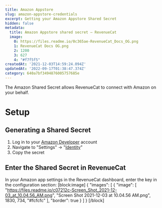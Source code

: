 ```yaml
---
title: Amazon Appstore
slug: amazon-appstore-credentials
excerpt: Getting your Amazon Appstore Shared Secret
hidden: false
metadata:
  title: Amazon Appstore shared secret – RevenueCat
  image:
    0: https://files.readme.io/0c365ae-RevenueCat_Docs_OG.png
    1: RevenueCat Docs OG.png
    2: 1200
    3: 627
    4: "#f7f5f5"
createdAt: '2021-12-03T14:59:24.094Z'
updatedAt: '2022-09-17T01:38:47.374Z'
category: 640a7bf3494876005757685e
---
```

The Amazon Shared Secret allows RevenueCat to connect with Amazon on your behalf. 

# Setup
## Generating a Shared Secret

1. Log in to your [Amazon Developer](https://developer.amazon.com/) account
2. Navigate to "Settings" -> "[Identity](https://developer.amazon.com/settings/console/sdk/shared-key)"
3. Copy the secret

## Enter the Shared Secret in RevenueCat

In your Amazon app settings in the RevenueCat dashboard, enter the key in the configuration section:
[block:image]
{
  "images": [
    {
      "image": [
        "https://files.readme.io/c07212c-Screen_Shot_2021-12-03_at_10.04.56_AM.png",
        "Screen Shot 2021-12-03 at 10.04.56 AM.png",
        1830,
        734,
        "#fcfcfc"
      ],
      "border": true
    }
  ]
}
[/block]